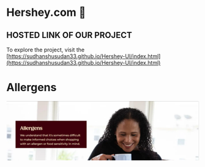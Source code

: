# Hershey.com :running:

## HOSTED LINK OF OUR PROJECT
To explore the project, visit the [https://sudhanshusudan33.github.io/Hershey-UI/index.html](https://sudhanshusudan33.github.io/Hershey-UI/index.html)

# Allergens
![Allergens](../Sridhar/images/Capture.PNG)